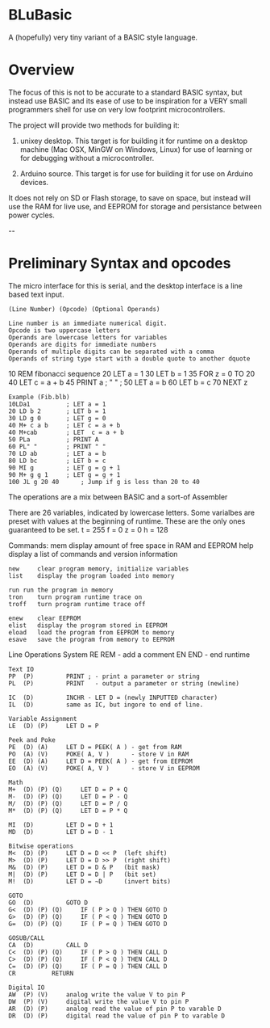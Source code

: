 BLuBasic
========

A (hopefully) very tiny variant of a BASIC style language.

# Overview

The focus of this is not to be accurate to a standard BASIC syntax,
but instead use BASIC and its ease of use to be inspiration for a
VERY small programmers shell for use on very low footprint
microcontrollers.

The project will provide two methods for building it:

1. unixey desktop.  This target is for building it for runtime on a 
   desktop machine (Mac OSX, MinGW on Windows, Linux) for use of learning
   or for debugging without a microcontroller.

2. Arduino source.  This target is for use for building it for use on
   Arduino devices.

It does not rely on SD or Flash storage, to save on space, but
instead will use the RAM for live use, and EEPROM for storage and
persistance between power cycles.

--

# Preliminary Syntax and opcodes

The micro interface for this is serial, and the desktop interface
is a line based text input.

	(Line Number) (Opcode) (Optional Operands)

	Line number is an immediate numerical digit.
	Opcode is two uppercase letters
	Operands are lowercase letters for variables
	Operands are digits for immediate numbers
	Operands of multiple digits can be separated with a comma
	Operands of string type start with a double quote to another dquote 

10 REM fibonacci sequence
20 LET a = 1
30 LET b = 1
35 FOR z = 0 TO 20
40 LET c = a + b
45 PRINT a ; " " ;
50 LET a = b
60 LET b = c
70 NEXT z

	Example (Fib.blb)
	10LDa1			; LET a = 1
	20 LD b 2		; LET b = 1
	30 LD g 0		; LET g = 0
	40 M+ c a b		; LET c = a + b
	40 M+cab		; LET  c = a + b
	50 PLa			; PRINT A
	60 PL" "		; PRINT " "
	70 LD ab		; LET a = b
	80 LD bc		; LET b = c
	90 MI g			; LET g = g + 1
	90 M+ g g 1		; LET g = g + 1
	100 JL g 20 40		; Jump if g is less than 20 to 40
	

The operations are a mix between BASIC and a sort-of Assembler

There are 26 variables, indicated by lowercase letters.
Some varialbes are preset with values at the beginning of runtime.
These are the only ones guaranteed to be set.
	t = 255
	f = 0
	z = 0
	h = 128

Commands:
	mem	display amount of free space in RAM and EEPROM
	help	display a list of commands and version information

	new 	clear program memory, initialize variables
	list	display the program loaded into memory

	run	run the program in memory
	tron	turn program runtime trace on
	troff	turn program runtime trace off

	enew	clear EEPROM
	elist	display the program stored in EEPROM
	eload	load the program from EEPROM to memory
	esave	save the program from memory to EEPROM



Line Operations
    System
	RE			REM - add a comment
	EN			END - end runtime

    Text IO
	PP  (P)			PRINT ; - print a parameter or string
	PL  (P)			PRINT   - output a parameter or string (newline)

	IC  (D)			INCHR - LET D = (newly INPUTTED character)
	IL  (D)			same as IC, but ingore to end of line.

    Variable Assignment
	LE  (D) (P)		LET D = P

    Peek and Poke
	PE  (D) (A)		LET D = PEEK( A ) - get from RAM
	PO  (A) (V)		POKE( A, V )      - store V in RAM
	EE  (D) (A)		LET D = PEEK( A ) - get from EEPROM
	EO  (A) (V)		POKE( A, V )      - store V in EEPROM

    Math
	M+  (D) (P) (Q)		LET D = P + Q
	M-  (D) (P) (Q)		LET D = P - Q
	M/  (D) (P) (Q)		LET D = P / Q
	M*  (D) (P) (Q)		LET D = P * Q

	MI  (D)			LET D = D + 1
	MD  (D)			LET D = D - 1

    Bitwise operations
	M<  (D)	(P)		LET D = D << P  (left shift)
	M>  (D)	(P)		LET D = D >> P  (right shift)
	M&  (D) (P)		LET D = D & P   (bit mask)
	M|  (D) (P)		LET D = D | P   (bit set)
	M!  (D)			LET D = ~D      (invert bits)
	
    GOTO
	GO  (D)			GOTO D
	G<  (D) (P) (Q)		IF ( P > Q ) THEN GOTO D
	G>  (D) (P) (Q)		IF ( P < Q ) THEN GOTO D
	G=  (D) (P) (Q)		IF ( P = Q ) THEN GOTO D

    GOSUB/CALL
	CA  (D)			CALL D
	C<  (D) (P) (Q)		IF ( P > Q ) THEN CALL D
	C>  (D) (P) (Q)		IF ( P < Q ) THEN CALL D
	C=  (D) (P) (Q)		IF ( P = Q ) THEN CALL D
	CR			RETURN

    Digital IO
	AW  (P) (V)		analog write the value V to pin P
	DW  (P) (V)		digital write the value V to pin P
	AR  (D) (P)		analog read the value of pin P to varable D
	DR  (D) (P)		digital read the value of pin P to varable D

